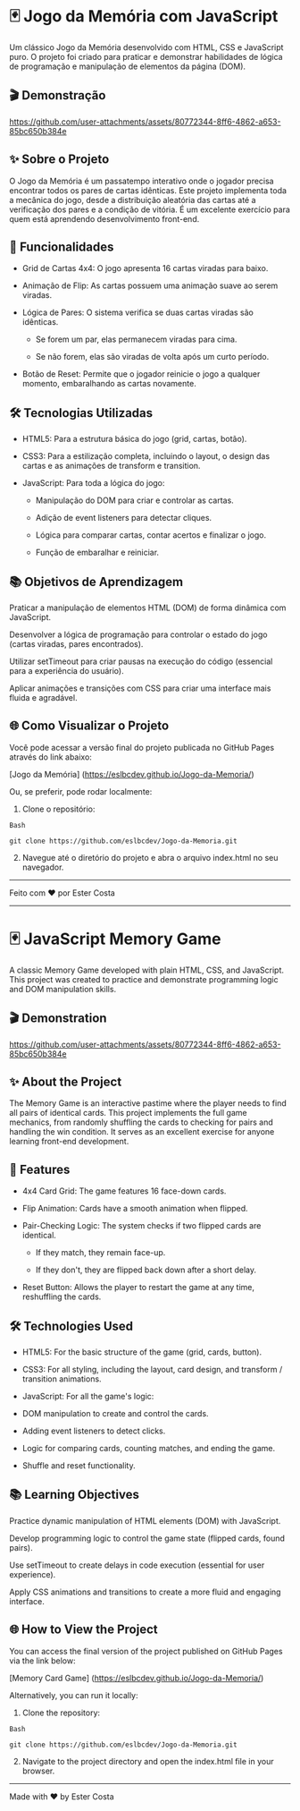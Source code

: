 # 🃏 Jogo da Memória com JavaScript
Um clássico Jogo da Memória desenvolvido com HTML, CSS e JavaScript puro. O projeto foi criado para praticar e demonstrar habilidades de lógica de programação e manipulação de elementos da página (DOM).

## 🎬 Demonstração

https://github.com/user-attachments/assets/80772344-8ff6-4862-a653-85bc650b384e


## ✨ Sobre o Projeto
O Jogo da Memória é um passatempo interativo onde o jogador precisa encontrar todos os pares de cartas idênticas. Este projeto implementa toda a mecânica do jogo, desde a distribuição aleatória das cartas até a verificação dos pares e a condição de vitória. É um excelente exercício para quem está aprendendo desenvolvimento front-end.

## 🚀 Funcionalidades
* Grid de Cartas 4x4: O jogo apresenta 16 cartas viradas para baixo.

* Animação de Flip: As cartas possuem uma animação suave ao serem viradas.

* Lógica de Pares: O sistema verifica se duas cartas viradas são idênticas.

  * Se forem um par, elas permanecem viradas para cima.

  * Se não forem, elas são viradas de volta após um curto período.

* Botão de Reset: Permite que o jogador reinicie o jogo a qualquer momento, embaralhando as cartas novamente.

## 🛠️ Tecnologias Utilizadas
* HTML5: Para a estrutura básica do jogo (grid, cartas, botão).

* CSS3: Para a estilização completa, incluindo o layout, o design das cartas e as animações de transform e transition.

* JavaScript: Para toda a lógica do jogo:

  * Manipulação do DOM para criar e controlar as cartas.

  * Adição de event listeners para detectar cliques.

  * Lógica para comparar cartas, contar acertos e finalizar o jogo.

  * Função de embaralhar e reiniciar.

## 📚 Objetivos de Aprendizagem
Praticar a manipulação de elementos HTML (DOM) de forma dinâmica com JavaScript.

Desenvolver a lógica de programação para controlar o estado do jogo (cartas viradas, pares encontrados).

Utilizar setTimeout para criar pausas na execução do código (essencial para a experiência do usuário).

Aplicar animações e transições com CSS para criar uma interface mais fluida e agradável.

## 🌐 Como Visualizar o Projeto
Você pode acessar a versão final do projeto publicada no GitHub Pages através do link abaixo:

[Jogo da Memória] (https://eslbcdev.github.io/Jogo-da-Memoria/)

Ou, se preferir, pode rodar localmente:

1. Clone o repositório:
```
Bash

git clone https://github.com/eslbcdev/Jogo-da-Memoria.git
```
2. Navegue até o diretório do projeto e abra o arquivo index.html no seu navegador.


___ 

Feito com ❤️ por Ester Costa

---

# 🃏 JavaScript Memory Game
A classic Memory Game developed with plain HTML, CSS, and JavaScript. This project was created to practice and demonstrate programming logic and DOM manipulation skills.

## 🎬 Demonstration

https://github.com/user-attachments/assets/80772344-8ff6-4862-a653-85bc650b384e

## ✨ About the Project
The Memory Game is an interactive pastime where the player needs to find all pairs of identical cards. This project implements the full game mechanics, from randomly shuffling the cards to checking for pairs and handling the win condition. It serves as an excellent exercise for anyone learning front-end development.

## 🚀 Features
* 4x4 Card Grid: The game features 16 face-down cards.

* Flip Animation: Cards have a smooth animation when flipped.

* Pair-Checking Logic: The system checks if two flipped cards are identical.

  * If they match, they remain face-up.

  * If they don't, they are flipped back down after a short delay.

* Reset Button: Allows the player to restart the game at any time, reshuffling the cards.

## 🛠️ Technologies Used
* HTML5: For the basic structure of the game (grid, cards, button).

* CSS3: For all styling, including the layout, card design, and transform / transition animations.

* JavaScript: For all the game's logic:

* DOM manipulation to create and control the cards.

* Adding event listeners to detect clicks.

* Logic for comparing cards, counting matches, and ending the game.

* Shuffle and reset functionality.

## 📚 Learning Objectives
Practice dynamic manipulation of HTML elements (DOM) with JavaScript.

Develop programming logic to control the game state (flipped cards, found pairs).

Use setTimeout to create delays in code execution (essential for user experience).

Apply CSS animations and transitions to create a more fluid and engaging interface.

## 🌐 How to View the Project
You can access the final version of the project published on GitHub Pages via the link below:

[Memory Card Game] (https://eslbcdev.github.io/Jogo-da-Memoria/)

Alternatively, you can run it locally:

1. Clone the repository:
```
Bash

git clone https://github.com/eslbcdev/Jogo-da-Memoria.git
```

2. Navigate to the project directory and open the index.html file in your browser.

___
Made with ❤️ by Ester Costa
